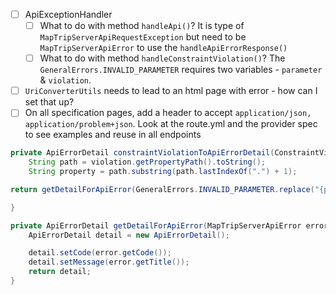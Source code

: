 - [ ] ApiExceptionHandler 
	- [ ] What to do with method `handleApi()`? It is type of `MapTripServerApiRequestException` but need to be `MapTripServerApiError` to use the `handleApiErrorResponse()`
	- [ ] What to do with method `handleConstraintViolation()`? The `GeneralErrors.INVALID_PARAMETER` requires two variables - `parameter` & `violation`. 
- [ ] `UriConverterUtils` needs to lead to an html page with error - how can I set that up? 
- [ ] On all specification pages, add a header to accept `application/json, application/problem+json`. Look at the route.yml and the provider spec to see examples and reuse in all endpoints
```java
private ApiErrorDetail constraintViolationToApiErrorDetail(ConstraintViolation<?> violation) {
	String path = violation.getPropertyPath().toString();
	String property = path.substring(path.lastIndexOf(".") + 1);

return getDetailForApiError(GeneralErrors.INVALID_PARAMETER.replace("{parameter}", property, "{violation}", violation.getMessage()));

}

private ApiErrorDetail getDetailForApiError(MapTripServerApiError error) {
	ApiErrorDetail detail = new ApiErrorDetail();

	detail.setCode(error.getCode());
	detail.setMessage(error.getTitle());
	return detail;
}
```